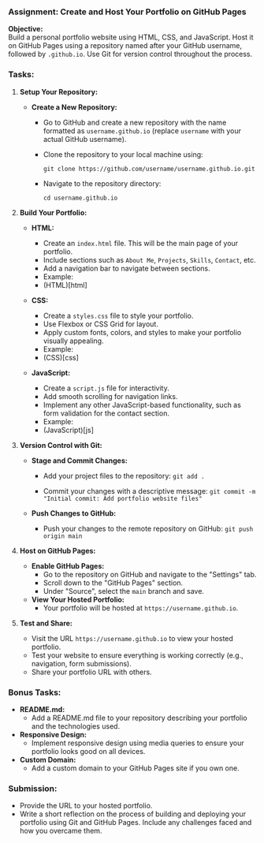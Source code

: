 ### Assignment: Create and Host Your Portfolio on GitHub Pages
**Objective:**  
Build a personal portfolio website using HTML, CSS, and JavaScript. Host it on GitHub Pages using a repository named after your GitHub username, followed by `.github.io`. Use Git for version control throughout the process.

### Tasks:
1. **Setup Your Repository:**
    
    - **Create a New Repository:**
        - Go to GitHub and create a new repository with the name formatted as `username.github.io` (replace `username` with your actual GitHub username).
        - Clone the repository to your local machine using:

            `git clone https://github.com/username/username.github.io.git`
            
        - Navigate to the repository directory:

            `cd username.github.io`
            
2. **Build Your Portfolio:**
    - **HTML:**
        
        - Create an `index.html` file. This will be the main page of your portfolio.
        - Include sections such as `About Me`, `Projects`, `Skills`, `Contact`, etc.
        - Add a navigation bar to navigate between sections.
        - Example:
        - (HTML)[html]


	- **CSS:**
        
        - Create a `styles.css` file to style your portfolio.
        - Use Flexbox or CSS Grid for layout.
        - Apply custom fonts, colors, and styles to make your portfolio visually appealing.
        - Example: 
        - (CSS)[css]
    


	- **JavaScript:**
        
        - Create a `script.js` file for interactivity.
        - Add smooth scrolling for navigation links.
        - Implement any other JavaScript-based functionality, such as form validation for the contact section.
        - Example:
        - (JavaScript)[js]


            
3. **Version Control with Git:**
    - **Stage and Commit Changes:**
        - Add your project files to the repository:
            `git add .`
            
        - Commit your changes with a descriptive message:
            `git commit -m "Initial commit: Add portfolio website files"`
            
    - **Push Changes to GitHub:**
        - Push your changes to the remote repository on GitHub:
            `git push origin main`
            
4. **Host on GitHub Pages:**
    
    - **Enable GitHub Pages:**
        - Go to the repository on GitHub and navigate to the "Settings" tab.
        - Scroll down to the "GitHub Pages" section.
        - Under "Source", select the `main` branch and save.
    - **View Your Hosted Portfolio:**
        - Your portfolio will be hosted at `https://username.github.io`.
5. **Test and Share:**
    
    - Visit the URL `https://username.github.io` to view your hosted portfolio.
    - Test your website to ensure everything is working correctly (e.g., navigation, form submissions).
    - Share your portfolio URL with others.

### Bonus Tasks:
- **README.md:**
    - Add a README.md file to your repository describing your portfolio and the technologies used.
- **Responsive Design:**
    - Implement responsive design using media queries to ensure your portfolio looks good on all devices.
- **Custom Domain:**
    - Add a custom domain to your GitHub Pages site if you own one.

### Submission:
- Provide the URL to your hosted portfolio.
- Write a short reflection on the process of building and deploying your portfolio using Git and GitHub Pages. Include any challenges faced and how you overcame them.